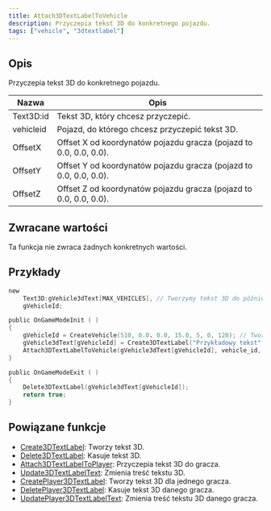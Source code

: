 ```yaml
---
title: Attach3DTextLabelToVehicle
description: Przyczepia tekst 3D do konkretnego pojazdu.
tags: ["vehicle", "3dtextlabel"]
---
```


<VersionWarn version='SA-MP 0.3a' />

## Opis

Przyczepia tekst 3D do konkretnego pojazdu.

| Nazwa     | Opis                                                              |
| --------- | ----------------------------------------------------------------- |
| Text3D:id | Tekst 3D, który chcesz przyczepić.                                |
| vehicleid | Pojazd, do którego chcesz przyczepić tekst 3D.                    |
| OffsetX   | Offset X od koordynatów pojazdu gracza (pojazd to 0.0, 0.0, 0.0). |
| OffsetY   | Offset Y od koordynatów pojazdu gracza (pojazd to 0.0, 0.0, 0.0). |
| OffsetZ   | Offset Z od koordynatów pojazdu gracza (pojazd to 0.0, 0.0, 0.0). |

## Zwracane wartości

Ta funkcja nie zwraca żadnych konkretnych wartości.

## Przykłady

```c
new
    Text3D:gVehicle3dText[MAX_VEHICLES], // Tworzymy tekst 3D do późniejszego użytku
    gVehicleId;

public OnGameModeInit ( )
{
    gVehicleId = CreateVehicle(510, 0.0. 0.0, 15.0, 5, 0, 120); // Tworzymy pojazd.
    gVehicle3dText[gVehicleId] = Create3DTextLabel("Przykładowy tekst", 0xFF0000AA, 0.0, 0.0, 0.0, 50.0, 0, 1);
    Attach3DTextLabelToVehicle(gVehicle3dText[gVehicleId], vehicle_id, 0.0, 0.0, 2.0); // Przyczepiamy tekst 3D do pojazdu.
}

public OnGameModeExit ( )
{
    Delete3DTextLabel(gVehicle3dText[gVehicleId]);
    return true;
}
```

## Powiązane funkcje

- [Create3DTextLabel](Create3DTextLabel.md): Tworzy tekst 3D.
- [Delete3DTextLabel](Delete3DTextLabel.md): Kasuje tekst 3D.
- [Attach3DTextLabelToPlayer](Attach3DTextLabelToPlayer.md): Przyczepia tekst 3D do gracza.
- [Update3DTextLabelText](Update3DTextLabelText.md): Zmienia treść tekstu 3D.
- [CreatePlayer3DTextLabel](CreatePlayer3DTextLabel.md): Tworzy tekst 3D dla jednego gracza.
- [DeletePlayer3DTextLabel](DeletePlayer3DTextLabel.md): Kasuje tekst 3D danego gracza.
- [UpdatePlayer3DTextLabelText](UpdatePlayer3DTextLabel.md): Zmienia treść tekstu 3D danego gracza.
